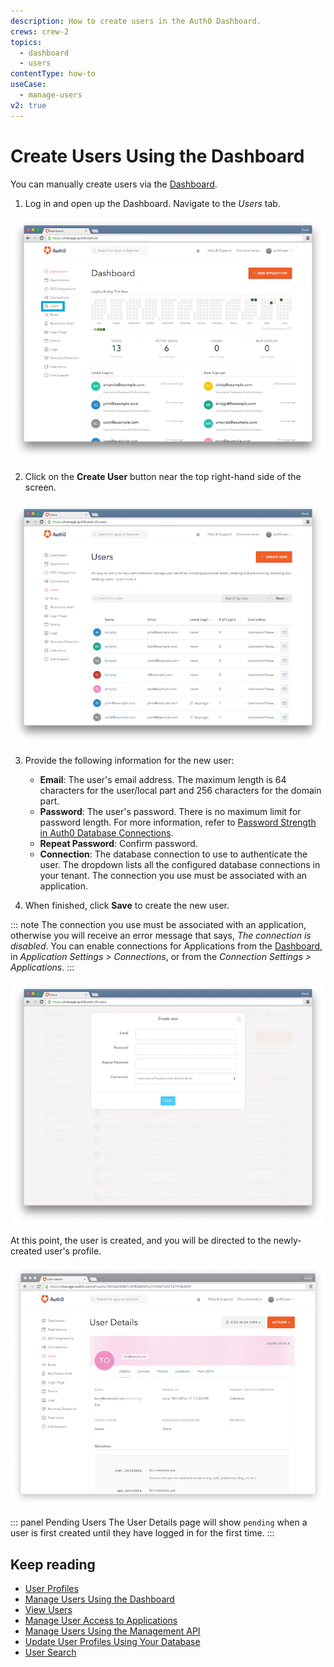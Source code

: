 ```yaml
---
description: How to create users in the Auth0 Dashboard.
crews: crew-2
topics:
  - dashboard
  - users
contentType: how-to
useCase:
  - manage-users
v2: true
---
```


# Create Users Using the Dashboard

You can manually create users via the [Dashboard](${manage_url}).

1. Log in and open up the Dashboard. Navigate to the _Users_ tab.

![](/media/articles/users/dashboard.png)

2. Click on the __Create User__ button near the top right-hand side of the screen.

![](/media/articles/users/users-tab.png)

3. Provide the following information for the new user:
    * **Email**: The user's email address. The maximum length is 64 characters for the user/local part and 256 characters for the domain part.
    * **Password**: The user's password. There is no maximum limit for password length. For more information, refer to [Password Strength in Auth0 Database Connections](/connections/database/password-strength). 
    * **Repeat Password**: Confirm password.
    * **Connection**: The database connection to use to authenticate the user. The dropdown lists all the configured database connections in your tenant. The connection you use must be associated with an application. 

4. When finished, click __Save__ to create the new user.

::: note
The connection you use must be associated with an application, otherwise you will receive an error message that says, <em>The connection is disabled</em>. You can enable connections for Applications from the <a href="${manage_url}">Dashboard</a>, in <em> Application Settings > Connections</em>, or from the <em>Connection Settings > Applications</em>.
:::

![](/media/articles/users/create-user.png)

At this point, the user is created, and you will be directed to the newly-created user's profile.

![](/media/articles/users/user-profile.png)

::: panel Pending Users
The User Details page will show `pending` when a user is first created until they have logged in for the first time.
:::

## Keep reading

* [User Profiles](/users/concepts/overview-user-profile)
* [Manage Users Using the Dashboard](/users/guides/manage-users-using-the-dashboard)
* [View Users](/users/guides/view-users)
* [Manage User Access to Applications](/users/guides/manage-user-access-to-applications)
* [Manage Users Using the Management API](/users/guides/manage-users-using-the-management-api)
* [Update User Profiles Using Your Database](/users/guides/update-user-profiles-using-your-database)
* [User Search](/users/search)
